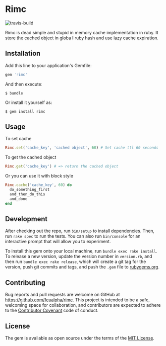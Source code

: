 # Rimc 
![travis-build](https://travis-ci.org/feualpha/rimc.svg?branch=master)

Rimc is dead simple and stupid in memory cache implementation in ruby. It store the cached object in globa  l ruby hash and use lazy cache expiration.

## Installation

Add this line to your application's Gemfile:

```ruby
gem 'rimc'
```

And then execute:

    $ bundle

Or install it yourself as:

    $ gem install rimc

## Usage

To set cache

``` ruby
Rimc.set('cache_key', 'cached object', 60) # Set cache ttl 60 seconds
```

To get the cached object
``` ruby
Rimc.get('cache_key') # => return the cached object
```

Or you can use it with block style
```ruby
Rimc.cache('cache_key', 60) do
  do_something_first
  and_then_do_this
  and_done
end
```

## Development

After checking out the repo, run `bin/setup` to install dependencies. Then, run `rake spec` to run the tests. You can also run `bin/console` for an interactive prompt that will allow you to experiment.

To install this gem onto your local machine, run `bundle exec rake install`. To release a new version, update the version number in `version.rb`, and then run `bundle exec rake release`, which will create a git tag for the version, push git commits and tags, and push the `.gem` file to [rubygems.org](https://rubygems.org).

## Contributing

Bug reports and pull requests are welcome on GitHub at https://github.com/feualpha/rimc. This project is intended to be a safe, welcoming space for collaboration, and contributors are expected to adhere to the [Contributor Covenant](http://contributor-covenant.org) code of conduct.

## License

The gem is available as open source under the terms of the [MIT License](https://opensource.org/licenses/MIT).

